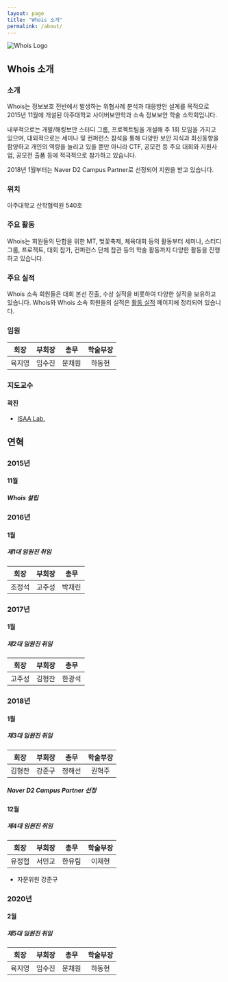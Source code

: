 ```yaml
---
layout: page
title: "Whois 소개"
permalink: /about/
---
```


<img src="{{ site.baseurl }}/assets/logo.png" title="Whois Logo" class="profile">

## Whois 소개

### 소개

Whois는 정보보호 전반에서 발생하는 위협사례 분석과 대응방안 설계를 목적으로 2015년 11월에 개설된 아주대학교 사이버보안학과 소속 정보보안 학술 소학회입니다.

내부적으로는 개발/해킹보안 스터디 그룹, 프로젝트팀을 개설해 주 1회 모임을 가지고 있으며, 대외적으로는 세미나 및 컨퍼런스 참석을 통해 다양한 보안 지식과 최신동향을 함양하고 개인의 역량을 늘리고 있을 뿐만 아니라 CTF, 공모전 등 주요 대회와 지원사업, 공모전 출품 등에 적극적으로 참가하고 있습니다.

2018년 1월부터는 Naver D2 Campus Partner로 선정되어 지원을 받고 있습니다.

### 위치

아주대학교 산학협력원 540호

### 주요 활동

Whois는 회원들의 단합을 위한 MT, 벚꽃축제, 체육대회 등의 활동부터 세미나, 스터디그룹, 프로젝트, 대회 참가, 컨퍼런스 단체 참관 등의 학술 활동까지 다양한 활동을 진행하고 있습니다.

### 주요 실적

Whois 소속 회원들은 대회 본선 진출, 수상 실적을 비롯하여 다양한 실적을 보유하고 있습니다.
Whois와 Whois 소속 회원들의 실적은 [활동 실적](/achievement) 페이지에 정리되어 있습니다.

### 임원

| 회장 | 부회장 | 총무 | 학술부장 |
|:-:|:-:|:-:|:-:|
| 육지영 | 임수진 | 문채원 | 하동현 |

### 지도교수

#### 곽진

* [ISAA Lab.](http://isaa.re.kr/index.php/about-us/professor/)

## 연혁

### 2015년

#### 11월

##### Whois 설립

### 2016년

#### 1월

##### 제1대 임원진 취임

| 회장 | 부회장 | 총무 |
|:-:|:-:|:-:|
| 조정석 | 고주성 | 박채린 |

### 2017년

#### 1월

##### 제2대 임원진 취임

| 회장 | 부회장 | 총무 |
|:-:|:-:|:-:|
| 고주성 | 김형찬 | 한광석 |

### 2018년

#### 1월

##### 제3대 임원진 취임

| 회장 | 부회장 | 총무 | 학술부장 |
|:-:|:-:|:-:|:-:|
| 김형찬 | 강준구 | 정해선 | 권혁주 |

##### Naver D2 Campus Partner 선정

#### 12월

##### 제4대 임원진 취임

| 회장 | 부회장 | 총무 | 학술부장 |
|:-:|:-:|:-:|:-:|
| 유정협 | 서민교 | 한유림 | 이재현 |

* 자문위원 강준구

### 2020년

#### 2월

##### 제5대 임원진 취임

| 회장 | 부회장 | 총무 | 학술부장 |
|:-:|:-:|:-:|:-:|
| 육지영 | 임수진 | 문채원 | 하동현 |
